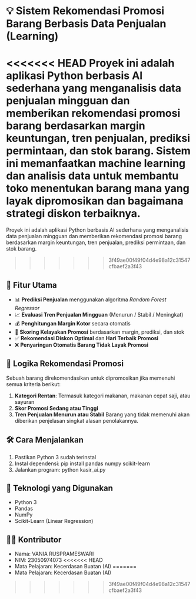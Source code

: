 # 💡 Sistem Rekomendasi Promosi Barang Berbasis Data Penjualan (Learning)
<<<<<<< HEAD
Proyek ini adalah aplikasi Python berbasis AI sederhana yang menganalisis data penjualan mingguan dan memberikan **rekomendasi promosi barang** berdasarkan margin keuntungan, tren penjualan, prediksi permintaan, dan stok barang. Sistem ini memanfaatkan machine learning dan analisis data untuk membantu toko menentukan barang mana yang layak dipromosikan dan bagaimana strategi diskon terbaiknya.
=======
Proyek ini adalah aplikasi Python berbasis AI sederhana yang menganalisis data penjualan mingguan dan memberikan rekomendasi promosi barang berdasarkan margin keuntungan, tren penjualan, prediksi permintaan, dan stok barang.
>>>>>>> 3f49ae00f49f04d4e98a12c31547cfbaef2a3f43

## 🚀 Fitur Utama
- 📊 **Prediksi Penjualan** menggunakan algoritma *Random Forest Regressor*
- 📈 **Evaluasi Tren Penjualan Mingguan** (Menurun / Stabil / Meningkat)
- 💰 **Penghitungan Margin Kotor** secara otomatis
- 🧮 **Skoring Kelayakan Promosi** berdasarkan margin, prediksi, dan stok
- ✅ **Rekomendasi Diskon Optimal** dan **Hari Terbaik Promosi**
- ❌ **Penyaringan Otomatis Barang Tidak Layak Promosi**

## 📌 Logika Rekomendasi Promosi
Sebuah barang direkomendasikan untuk dipromosikan jika memenuhi semua kriteria berikut:
1. **Kategori Rentan**: Termasuk kategori makanan, makanan cepat saji, atau sayuran
2. **Skor Promosi Sedang atau Tinggi**
3. **Tren Penjualan Menurun atau Stabil**
Barang yang tidak memenuhi akan diberikan penjelasan singkat alasan penolakannya.

## 🛠️ Cara Menjalankan
1. Pastikan Python 3 sudah terinstal
2. Instal dependensi: pip install pandas numpy scikit-learn
3. Jalankan program: python kasir_ai.py

## 🧠 Teknologi yang Digunakan
- Python 3
- Pandas
- NumPy
- Scikit-Learn (Linear Regression)

## 👩‍💻 Kontributor
- Nama: VANIA RUSPRAMESWARI
- NIM: 23050974073
<<<<<<< HEAD
- Mata Pelajaran: Kecerdasan Buatan (AI)
=======
- Mata Pelajaran: Kecerdasan Buatan (AI)
>>>>>>> 3f49ae00f49f04d4e98a12c31547cfbaef2a3f43
